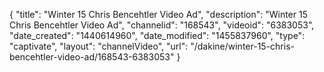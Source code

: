 {
    "title": "Winter 15 Chris Bencehtler Video Ad",
    "description": "Winter 15 Chris Bencehtler Video Ad",
    "channelid": "168543",
    "videoid": "6383053",
    "date_created": "1440614960",
    "date_modified": "1455837960",
    "type": "captivate",
    "layout": "channelVideo",
    "url": "\/dakine\/winter-15-chris-bencehtler-video-ad\/168543-6383053"
}